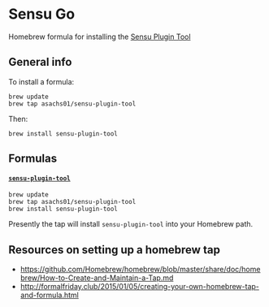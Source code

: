 # Sensu Go

Homebrew formula for installing the [Sensu Plugin Tool][1]

## General info

To install a formula:

```
brew update
brew tap asachs01/sensu-plugin-tool
```

Then:

```
brew install sensu-plugin-tool
```

## Formulas

#### [`sensu-plugin-tool`][1]

```
brew update
brew tap asachs01/sensu-plugin-tool
brew install sensu-plugin-tool
```

Presently the tap will install `sensu-plugin-tool` into your Homebrew path.

## Resources on setting up a homebrew tap

* https://github.com/Homebrew/homebrew/blob/master/share/doc/homebrew/How-to-Create-and-Maintain-a-Tap.md
* http://formalfriday.club/2015/01/05/creating-your-own-homebrew-tap-and-formula.html

[1]: https://github.com/sensu-community/sensu-plugin-tool